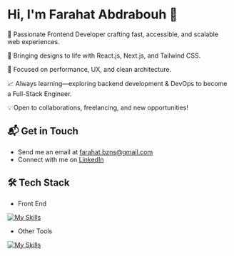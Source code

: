 # Hi, I'm Farahat Abdrabouh 👋

🚀 Passionate Frontend Developer crafting fast, accessible, and scalable web experiences.

🎨 Bringing designs to life with React.js, Next.js, and Tailwind CSS.

🎯 Focused on performance, UX, and clean architecture.

📈 Always learning—exploring backend development & DevOps to become a Full-Stack Engineer.

💡 Open to collaborations, freelancing, and new opportunities!

## 📬 Get in Touch

- Send me an email at farahat.bzns@gmail.com
- Connect with me on [LinkedIn](https://www.linkedin.com/in/farahat-abdrabouh-3479a327b/)

## 🛠️ Tech Stack

- Front End

[![My Skills](https://skillicons.dev/icons?i=html,css,js,ts,tailwind,react,sass,redux,nextjs,bootstrap,figma)](https://skillicons.dev)

<!-- - Back End

[![My Skills](https://skillicons.dev/icons?i=js,ts,nodejs,mongodb,postgres,expressjs,nestjs,prisma,)](https://skillicons.dev) -->

- Other Tools

[![My Skills](https://skillicons.dev/icons?i=git,vite,vscode,npm)](https://skillicons.dev)

<!-- ## Github Stats

[![GitHub Streak](https://streak-stats.demolab.com/?user=fasdjkherig&theme=dark)](https://git.io/streak-stats) -->
